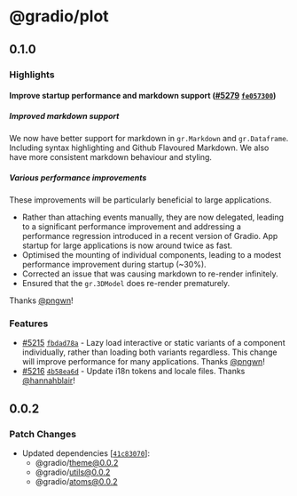 # @gradio/plot

## 0.1.0

### Highlights

#### Improve startup performance and markdown support ([#5279](https://github.com/gradio-app/gradio/pull/5279) [`fe057300`](https://github.com/gradio-app/gradio/commit/fe057300f0672c62dab9d9b4501054ac5d45a4ec))

##### Improved markdown support

We now have better support for markdown in `gr.Markdown` and `gr.Dataframe`. Including syntax highlighting and Github Flavoured Markdown. We also have more consistent markdown behaviour and styling.

##### Various performance improvements

These improvements will be particularly beneficial to large applications.

- Rather than attaching events manually, they are now delegated, leading to a significant performance improvement and addressing a performance regression introduced in a recent version of Gradio. App startup for large applications is now around twice as fast.
- Optimised the mounting of individual components, leading to a modest performance improvement during startup (~30%).
- Corrected an issue that was causing markdown to re-render infinitely.
- Ensured that the `gr.3DModel` does re-render prematurely.

 Thanks [@pngwn](https://github.com/pngwn)!

### Features

- [#5215](https://github.com/gradio-app/gradio/pull/5215) [`fbdad78a`](https://github.com/gradio-app/gradio/commit/fbdad78af4c47454cbb570f88cc14bf4479bbceb) - Lazy load interactive or static variants of a component individually, rather than loading both variants regardless. This change will improve performance for many applications.  Thanks [@pngwn](https://github.com/pngwn)!
- [#5216](https://github.com/gradio-app/gradio/pull/5216) [`4b58ea6d`](https://github.com/gradio-app/gradio/commit/4b58ea6d98e7a43b3f30d8a4cb6f379bc2eca6a8) - Update i18n tokens and locale files.  Thanks [@hannahblair](https://github.com/hannahblair)!

## 0.0.2

### Patch Changes

- Updated dependencies [[`41c83070`](https://github.com/gradio-app/gradio/commit/41c83070b01632084e7d29123048a96c1e261407)]:
  - @gradio/theme@0.0.2
  - @gradio/utils@0.0.2
  - @gradio/atoms@0.0.2